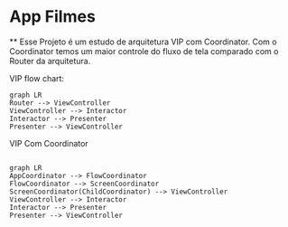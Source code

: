 # App Filmes
**
Esse Projeto é um estudo de arquitetura VIP com Coordinator.
Com o Coordinator temos um maior controle do fluxo de tela comparado com o Router da arquitetura.


VIP   flow chart:

```mermaid
graph LR
Router --> ViewController 
ViewController --> Interactor
Interactor --> Presenter
Presenter --> ViewController
```

VIP Com Coordinator

```mermaid

graph LR
AppCoordinator --> FlowCoordinator
FlowCoordinator --> ScreenCoordinator
ScreenCoordinator(ChildCoordinator) --> ViewController
ViewController --> Interactor
Interactor --> Presenter
Presenter --> ViewController
```
